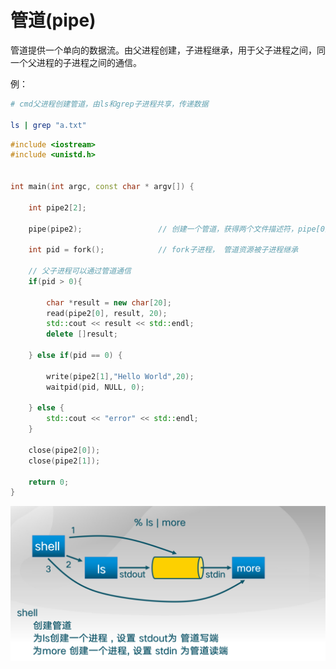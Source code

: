 # 管道(pipe)

管道提供一个单向的数据流。由父进程创建，子进程继承，用于父子进程之间，同一个父进程的子进程之间的通信。

例：

```sh
# cmd父进程创建管道，由ls和grep子进程共享，传递数据

ls | grep "a.txt"
```


```c++
#include <iostream>
#include <unistd.h>


int main(int argc, const char * argv[]) {
 
    int pipe2[2];
    
    pipe(pipe2);                 // 创建一个管道，获得两个文件描述符，pipe[0]读 pipe[1]写
    
    int pid = fork();            // fork子进程， 管道资源被子进程继承
    
    // 父子进程可以通过管道通信
    if(pid > 0){
        
        char *result = new char[20];
        read(pipe2[0], result, 20);
        std::cout << result << std::endl;
        delete []result;
        
    } else if(pid == 0) {
        
        write(pipe2[1],"Hello World",20);
        waitpid(pid, NULL, 0);
        
    } else {
        std::cout << "error" << std::endl;
    }
    
    close(pipe2[0]);
    close(pipe2[1]);
    
    return 0;
}


```

![](https://github.com/existorlive/existorlivepic/raw/master/%E6%88%AA%E5%B1%8F2020-10-10%20%E4%B8%8A%E5%8D%885.18.32.png)